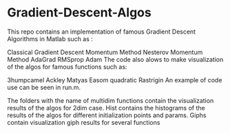 # Gradient-Descent-Algos
This repo contains an implementation of famous Gradient Descent Algorithms in Matlab such as :

Classical Gradient Descent
Momentum Method
Nesterov Momentum Method
AdaGrad
RMSprop
Adam
The code also alows to make visualization of the algos for famous functions such as:

3humpcamel
Ackley
Matyas
Easom
quadratic
Rastrigin
An example of code use can be seen in run.m.

The folders with the name of multidim functions contain the visualization results of the algos for 2dim case. Hist contains the histograms of the results of the algos for different initialization points and params. Giphs contain visualization giph results for several functions
